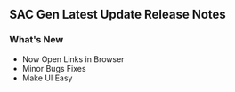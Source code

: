 ## SAC Gen Latest Update Release Notes
### What's New
+ Now Open Links in Browser
+ Minor Bugs Fixes
+ Make UI Easy
